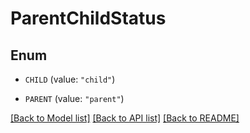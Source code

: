 # ParentChildStatus

## Enum


* `CHILD` (value: `"child"`)

* `PARENT` (value: `"parent"`)


[[Back to Model list]](../README.md#documentation-for-models) [[Back to API list]](../README.md#documentation-for-api-endpoints) [[Back to README]](../README.md)



